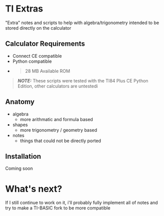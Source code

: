 # TI Extras
"Extra" notes and scripts to help with algebra/trigonometry intended to be stored directly on the calculator

## Calculator Requirements
- Connect CE compatible
- Python compatible
- >28 MB Available ROM

> **_NOTE:_** These scripts were tested with the TI84 Plus CE Python Edition, other calculators are untestedi

## Anatomy
- algebra
    - more arithmatic and formula based
- shapes
    - more trigonometry / geometry based
- notes
    - things that could not be directly ported

## Installation
Coming soon

# What's next?
If I still continue to work on it, i'll probably fully implement all of notes and try to make a TI-BASIC fork to be more compatible
